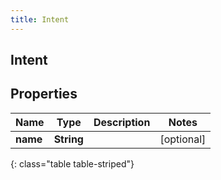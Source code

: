 ```yaml
---
title: Intent
---
```

## Intent

## Properties

|Name | Type | Description | Notes|
|------------ | ------------- | ------------- | -------------|
| **name** | **String** |  | [optional] |
{: class="table table-striped"}


